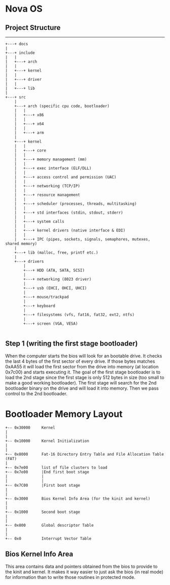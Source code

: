 # Nova OS


## Project Structure
----
```
+---+ docs
|
+---+ include
|	|
|	+---+ arch
|	|
|	+---+ kernel
|	|
|	+---+ driver
|	|
|	+---+ lib
|
+---+ src
	|
	+---+ arch (specific cpu code, bootloader)
	|	|
	|	+---+ x86
	|	|
	|	+---+ x64
	|	|
	|	+---+ arm
	|
	+---+ kernel
	|	|
	|	+---+ core
	|	|
	|	+---+ memory management (mm)
	|	|
	|	+---+ exec interface (ELF/DLL)
	|	|
	|	+---+ access control and permission (UAC)
	|	|
	|	+---+ networking (TCP/IP)
	|	|
	|	+---+ resource management
	|	|
	|	+---+ scheduler (processes, threads, multitasking)
	|	|
	|	+---+ std interfaces (stdin, stdout, stderr)
	|	|
	|	+---+ system calls
	|	|
	|	+---+ kernel drivers (native interface & EDI)
	|	|
	|	+---+ IPC (pipes, sockets, signals, semaphores, mutexes, shared memory)
	|
	+---+ lib (malloc, free, printf etc.)
	|
	+---+ drivers
		|
		+---+ HDD (ATA, SATA, SCSI)
		|
		+---+ networking (8023 driver)
		|
		+---+ usb (EHCI, OHCI, UHCI)
		|
		+---+ mouse/trackpad
		|
		+---+ keyboard
		|
		+---+ filesystems (vfs, fat16, fat32, ext2, ntfs)
		|
		+---+ screen (VGA, VESA)
	
```

## Step 1 (writing the first stage bootloader)
When the computer starts the bios will look for an bootable drive. It checks the last 4 bytes of the first sector of every drive. If those bytes matches 0xAA55 it will load the first sector from the drive into memory (at location 0x7c00) and starts executing it. The goal of the first stage bootloader is to load the 2nd stage since the first stage is only 512 bytes in size (too small to make a good working bootloader). The first stage will search for the 2nd bootloader binary on the drive and will load it into memory. Then we pass control to the 2nd bootloader.



# Bootloader Memory Layout
```
+-- 0x30000 	Kernel
|
|
+-- 0x10000 	Kernel Initialization
|
|
+-- 0x8000 		Fat-16 Directory Entry Table and File Allocation Table (FAT)
|
+-- 0x7e00		list of file clusters to load
+-- 0x7e00		|End first boot stage
|				|
|				|
+-- 0x7C00 		|First boot stage
|
|
+-- 0x3000 		Bios Kernel Info Area (for the kinit and kernel)
|
|
+-- 0x1000 		Second boot stage
|
|
+-- 0x800		Global descriptor Table
|
|
+-- 0x0			Interrupt Vector Table
```

## Bios Kernel Info Area
This area contains data and pointers obtained from the bios to provide to the kinit and kernel. It makes it way easier to just ask the bios (in real mode) for information than to write those routines in protected mode.
